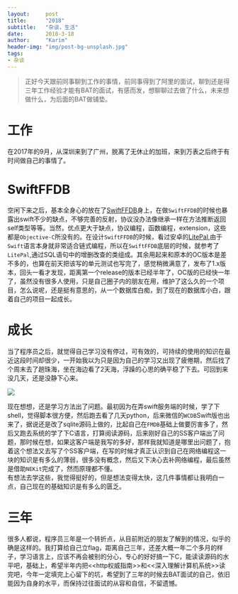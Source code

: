 ```yaml
---
layout:     post
title:      "2018"
subtitle:   "杂谈，生活"
date:       2018-3-18
author:     "Karim"
header-img: "img/post-bg-unsplash.jpg"
tags:
- 杂谈
---
```



> 正好今天跟前同事聊到工作的事情，前同事得到了阿里的面试，聊到还是得三年工作经验才能有BAT的面试，有感而发，想聊聊过去做了什么，未来想做什么，为后面的BAT做铺垫。

# 工作
在2017年的9月，从深圳来到了广州，脱离了无休止的加班，来到万表之后终于有时间做自己的事情了。

# SwiftFFDB
空闲下来之后，基本全身心的放在了[SwiftFFDB](https://github.com/fidetro/swift-ffdb)身上，在做`SwiftFFDB`的时候也暴露出swift不少的缺点，不够完善的反射，协议没办法像继承一样在方法推断返回self类型等等。当然，优点更大于缺点，协议编程，函数编程，extension，这些都是`Objective-C`所没有的。在设计`SwiftFFDB`的时候，看过安卓的[LitePal](https://github.com/LitePalFramework/LitePal),由于`Swift`语言本身就非常适合链式编程，所以在`SwiftFFDB`底层的时候，就参考了`LitePal`,通过SQL语句中的增删改查的类组成。其余用起来和原本的OC版本是差不多的，也算在前天把该写的单元测试也写完了，感觉稍微满意了，发布了1.x版本，回头一看才发现，距离第一个release的版本已经半年了，OC版的已经快一年了，虽然没有很多人使用，只是自己圈子内的朋友在用，维护了这么久的一个项目，怎么说呢，还是挺有意思的，从一个数据库白痴，到了现在的数据库小白，跟着自己的项目一起成长。  

# 成长
当了程序员之后，就觉得自己学习没有停过，可有效的，可持续的使用的知识在最近这段时间却很少，一开始我以为只是因为自己的学习又出现了疲倦期，然后找了个周末去了趟珠海，坐在海边看了2天海，浮躁的心思的确平稳了下去。可回到来没几天，还是没静下心来。

![](http://images.foolishtalk.org/IMG_3620%2820180121-092122%29.jpg)  

现在想想，还是学习方法出了问题。最初因为在弄swift服务端的时候，学了下shell，觉得脚本很方便，然后跑去看了几天python，后来微信的`WCDB`Swift版也出来了，据说还是改了sqlite源码上做的，比起自己在`FMDB`基础上做要厉害多了，然后又跑去系统的学了下C语言，打算阅读源码，后来刚好自己的SS客户端出了问题，那时候在想，如果这客户端是我写的多好，那样我就知道是哪里出问题了，抱着这个想法又去写了个SS客户端，在写的时候才真正认识到自己在网络编程这一块的知识是有多么的薄弱，很多没有概念，然后又下决心去补网络编程，最后虽然是借助`NEKit`完成了，然而原理都不懂。  
有想法去学这些，我觉得挺好的，但是想法变得太快，这几件事情都让我明白一点，自己现在的基础知识是有多么的匮乏。   

# 三年  
很多人都说，程序员三年是一个转折点，从目前附近的朋友了解到的情况，似乎的确是这样的。我打算给自己立flag，距离自己三年，还差大概一年二个多月的样子，学习语言上，应该不再会被别的分心，专心的好好搞一下C，能读读源码的水平吧，基础上，希望半年内把<<http权威指南>>和<<深入理解计算机系统>>读完吧，今年一定填完上心留下的坑，希望到了三年的时候去BAT面试的自己，依旧能因为自身的水平，而保持过往面试的从容和自信，不留遗憾。
